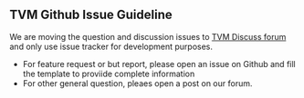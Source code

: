 TVM Github Issue Guideline
---------------------------

We are moving the question and discussion issues to [TVM Discuss forum](https://discuss.tvmlang.org) and only use issue tracker for development purposes.

* For feature request or but report, please open an issue on Github and fill the template to proviide complete information
* For other general question, pleaes open a post on our forum.

